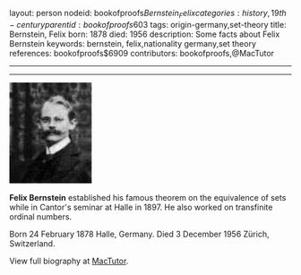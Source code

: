 layout: person
nodeid: bookofproofs$Bernstein_Felix
categories: history,19th-century
parentid: bookofproofs$603
tags: origin-germany,set-theory
title: Bernstein, Felix
born: 1878
died: 1956
description: Some facts about Felix Bernstein
keywords: bernstein, felix,nationality germany,set theory
references: bookofproofs$6909
contributors: bookofproofs,@MacTutor

---


---

![Bernstein_Felix.jpg](https://github.com/bookofproofs/bookofproofs.github.io/blob/main/_sources/_assets/images/portraits/Bernstein_Felix.jpg?raw=true)

**Felix Bernstein** established his famous theorem on the equivalence of sets while in Cantor's seminar at Halle in 1897. He also worked on transfinite ordinal numbers.

Born 24 February 1878 Halle, Germany. Died 3 December 1956 Zürich, Switzerland.


View full biography at [MacTutor](https://mathshistory.st-andrews.ac.uk/Biographies/Bernstein_Felix/).